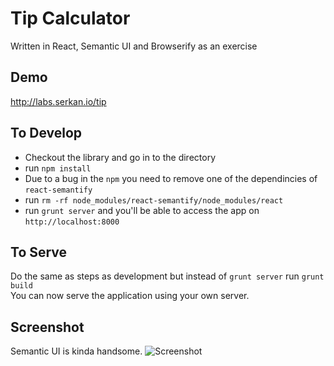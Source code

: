 # Tip Calculator
Written in React, Semantic UI and Browserify as an exercise 

## Demo
http://labs.serkan.io/tip

## To Develop
- Checkout the library and go in to the directory
- run `npm install`
- Due to a bug in the `npm` you need to remove one of the dependincies of `react-semantify`
- run `rm -rf node_modules/react-semantify/node_modules/react`
- run `grunt server` and you'll be able to access the app on `http://localhost:8000`

## To Serve
Do the same as steps as development but instead of `grunt server` run `grunt build`  
You can now serve the application using your own server.

## Screenshot
Semantic UI is kinda handsome.
![Screenshot](http://i.imgur.com/Me60adD.png)
